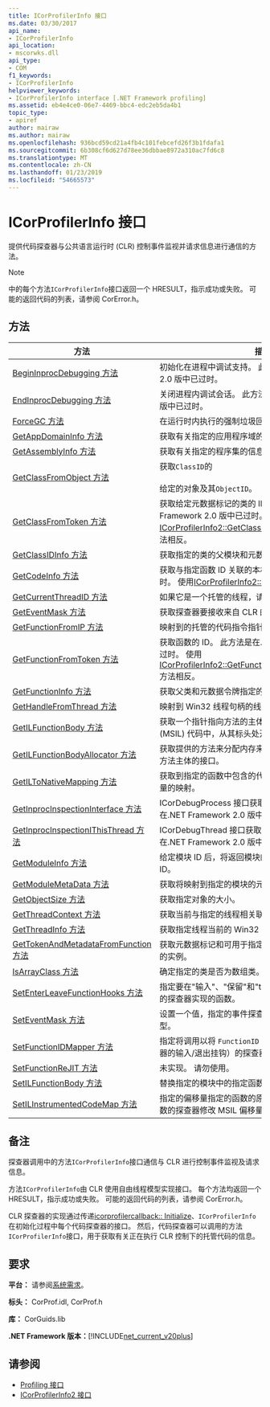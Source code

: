 ```yaml
---
title: ICorProfilerInfo 接口
ms.date: 03/30/2017
api_name:
- ICorProfilerInfo
api_location:
- mscorwks.dll
api_type:
- COM
f1_keywords:
- ICorProfilerInfo
helpviewer_keywords:
- ICorProfilerInfo interface [.NET Framework profiling]
ms.assetid: eb4e4ce0-06e7-4469-bbc4-edc2eb5da4b1
topic_type:
- apiref
author: mairaw
ms.author: mairaw
ms.openlocfilehash: 936bcd59cd21a4fb4c101febcefd26f3b1fdafa1
ms.sourcegitcommit: 6b308cf6d627d78ee36dbbae8972a310ac7fd6c8
ms.translationtype: MT
ms.contentlocale: zh-CN
ms.lasthandoff: 01/23/2019
ms.locfileid: "54665573"
---
```

# <a name="icorprofilerinfo-interface"></a>ICorProfilerInfo 接口
提供代码探查器与公共语言运行时 (CLR) 控制事件监视并请求信息进行通信的方法。  
  
> [!NOTE]
>  中的每个方法`ICorProfilerInfo`接口返回一个 HRESULT，指示成功或失败。 可能的返回代码的列表，请参阅 CorError.h。  
  
## <a name="methods"></a>方法  
  
|方法|描述|  
|------------|-----------------|  
|[BeginInprocDebugging 方法](../../../../docs/framework/unmanaged-api/profiling/icorprofilerinfo-begininprocdebugging-method.md)|初始化在进程中调试支持。 此方法是在.NET Framework 2.0 版中已过时。|  
|[EndInprocDebugging 方法](../../../../docs/framework/unmanaged-api/profiling/icorprofilerinfo-endinprocdebugging-method.md)|关闭进程内调试会话。 此方法是在.NET Framework 2.0 版中已过时。|  
|[ForceGC 方法](../../../../docs/framework/unmanaged-api/profiling/icorprofilerinfo-forcegc-method.md)|在运行时内执行的强制垃圾回收。|  
|[GetAppDomainInfo 方法](../../../../docs/framework/unmanaged-api/profiling/icorprofilerinfo-getappdomaininfo-method.md)|获取有关指定的应用程序域的信息。|  
|[GetAssemblyInfo 方法](../../../../docs/framework/unmanaged-api/profiling/icorprofilerinfo-getassemblyinfo-method.md)|获取有关指定的程序集的信息。|  
|[GetClassFromObject 方法](../../../../docs/framework/unmanaged-api/profiling/icorprofilerinfo-getclassfromobject-method.md)|获取`ClassID`的<br /><br /> 给定的对象及其`ObjectID`。|  
|[GetClassFromToken 方法](../../../../docs/framework/unmanaged-api/profiling/icorprofilerinfo-getclassfromtoken-method.md)|获取给定元数据标记的类的 ID。 此方法是在.NET Framework 2.0 版中已过时。 使用[ICorProfilerInfo2::GetClassFromTokenAndTypeArgs](../../../../docs/framework/unmanaged-api/profiling/icorprofilerinfo2-getclassfromtokenandtypeargs-method.md)方法相反。|  
|[GetClassIDInfo 方法](../../../../docs/framework/unmanaged-api/profiling/icorprofilerinfo-getclassidinfo-method.md)|获取指定的类的父模块和元数据标记。|  
|[GetCodeInfo 方法](../../../../docs/framework/unmanaged-api/profiling/icorprofilerinfo-getcodeinfo-method.md)|获取与指定函数 ID 关联的本机代码的范围。 此方法已过时。 使用[ICorProfilerInfo2::GetCodeInfo2](../../../../docs/framework/unmanaged-api/profiling/icorprofilerinfo2-getcodeinfo2-method.md)方法相反。|  
|[GetCurrentThreadID 方法](../../../../docs/framework/unmanaged-api/profiling/icorprofilerinfo-getcurrentthreadid-method.md)|如果它是一个托管的线程，请获取当前线程的 ID。|  
|[GetEventMask 方法](../../../../docs/framework/unmanaged-api/profiling/icorprofilerinfo-geteventmask-method.md)|获取探查器要接收来自 CLR 的事件通知的当前事件类别。|  
|[GetFunctionFromIP 方法](../../../../docs/framework/unmanaged-api/profiling/icorprofilerinfo-getfunctionfromip-method.md)|映射到的托管的代码指令指针`FunctionID`。|  
|[GetFunctionFromToken 方法](../../../../docs/framework/unmanaged-api/profiling/icorprofilerinfo-getfunctionfromtoken-method.md)|获取函数的 ID。 此方法是在.NET Framework 2.0 版中已过时。 使用[ICorProfilerInfo2::GetFunctionFromTokenAndTypeArgs](../../../../docs/framework/unmanaged-api/profiling/icorprofilerinfo2-getfunctionfromtokenandtypeargs-method.md)方法相反。|  
|[GetFunctionInfo 方法](../../../../docs/framework/unmanaged-api/profiling/icorprofilerinfo-getfunctioninfo-method.md)|获取父类和元数据令牌指定的函数。|  
|[GetHandleFromThread 方法](../../../../docs/framework/unmanaged-api/profiling/icorprofilerinfo-gethandlefromthread-method.md)|映射到 Win32 线程句柄的线程 ID。|  
|[GetILFunctionBody 方法](../../../../docs/framework/unmanaged-api/profiling/icorprofilerinfo-getilfunctionbody-method.md)|获取一个指针指向方法的主体在 Microsoft 中间语言 (MSIL) 代码中，从其标头处开始。|  
|[GetILFunctionBodyAllocator 方法](../../../../docs/framework/unmanaged-api/profiling/icorprofilerinfo-getilfunctionbodyallocator-method.md)|获取提供的方法来分配内存来用于换出的 MSIL 代码中的方法主体的接口。|  
|[GetILToNativeMapping 方法](../../../../docs/framework/unmanaged-api/profiling/icorprofilerinfo-getiltonativemapping-method.md)|获取到指定的函数中包含的代码的本机偏移量 MSIL 偏移量的映射。|  
|[GetInprocInspectionInterface 方法](../../../../docs/framework/unmanaged-api/profiling/icorprofilerinfo-getinprocinspectioninterface-method.md)|ICorDebugProcess 接口获取可查询的对象。 此方法是在.NET Framework 2.0 版中已过时。|  
|[GetInprocInspectionIThisThread 方法](../../../../docs/framework/unmanaged-api/profiling/icorprofilerinfo-getinprocinspectionithisthread-method.md)|ICorDebugThread 接口获取可查询的对象。 此方法是在.NET Framework 2.0 版中已过时。|  
|[GetModuleInfo 方法](../../../../docs/framework/unmanaged-api/profiling/icorprofilerinfo-getmoduleinfo-method.md)|给定模块 ID 后，将返回模块的文件名和模块的父程序集的 ID。|  
|[GetModuleMetaData 方法](../../../../docs/framework/unmanaged-api/profiling/icorprofilerinfo-getmodulemetadata-method.md)|获取将映射到指定的模块的元数据接口实例。|  
|[GetObjectSize 方法](../../../../docs/framework/unmanaged-api/profiling/icorprofilerinfo-getobjectsize-method.md)|获取指定对象的大小。|  
|[GetThreadContext 方法](../../../../docs/framework/unmanaged-api/profiling/icorprofilerinfo-getthreadcontext-method.md)|获取当前与指定的线程相关联的上下文标识。|  
|[GetThreadInfo 方法](../../../../docs/framework/unmanaged-api/profiling/icorprofilerinfo-getthreadinfo-method.md)|获取指定线程当前的 Win32 线程标识。|  
|[GetTokenAndMetadataFromFunction 方法](../../../../docs/framework/unmanaged-api/profiling/icorprofilerinfo-gettokenandmetadatafromfunction-method.md)|获取元数据标记和可用于指定的函数对令牌的元数据接口的实例。|  
|[IsArrayClass 方法](../../../../docs/framework/unmanaged-api/profiling/icorprofilerinfo-isarrayclass-method.md)|确定指定的类是否为数组类。|  
|[SetEnterLeaveFunctionHooks 方法](../../../../docs/framework/unmanaged-api/profiling/icorprofilerinfo-setenterleavefunctionhooks-method.md)|指定要在"输入"、"保留"和"tailcall"挂钩的托管函数调用的探查器实现的函数。|  
|[SetEventMask 方法](../../../../docs/framework/unmanaged-api/profiling/icorprofilerinfo-seteventmask-method.md)|设置一个值，指定的事件探查器要接收来自 CLR 的通知类型。|  
|[SetFunctionIDMapper 方法](../../../../docs/framework/unmanaged-api/profiling/icorprofilerinfo-setfunctionidmapper-method.md)|指定将调用以将 `FunctionID` 值映射至替换值（传递至探查器的输入/退出挂钩）的探查器实现函数。|  
|[SetFunctionReJIT 方法](../../../../docs/framework/unmanaged-api/profiling/icorprofilerinfo-setfunctionrejit-method.md)|未实现。 请勿使用。|  
|[SetILFunctionBody 方法](../../../../docs/framework/unmanaged-api/profiling/icorprofilerinfo-setilfunctionbody-method.md)|替换指定的模块中的指定函数的正文。|  
|[SetILInstrumentedCodeMap 方法](../../../../docs/framework/unmanaged-api/profiling/icorprofilerinfo-setilinstrumentedcodemap-method.md)|指定的偏移量指定的函数的原始 MSIL 如何映射到新的函数的探查器修改 MSIL 偏移量。|  
  
## <a name="remarks"></a>备注  
 探查器调用中的方法`ICorProfilerInfo`接口通信与 CLR 进行控制事件监视及请求信息。  
  
 方法`ICorProfilerInfo`由 CLR 使用自由线程模型实现接口。 每个方法均返回一个 HRESULT，指示成功或失败。 可能的返回代码的列表，请参阅 CorError.h。  
  
 CLR 探查器的实现通过传递[icorprofilercallback:: Initialize](../../../../docs/framework/unmanaged-api/profiling/icorprofilercallback-initialize-method.md)、`ICorProfilerInfo`在初始化过程中每个代码探查器的接口。 然后，代码探查器可以调用的方法`ICorProfilerInfo`接口，用于获取有关正在执行 CLR 控制下的托管代码的信息。  
  
## <a name="requirements"></a>要求  
 **平台：** 请参阅[系统需求](../../../../docs/framework/get-started/system-requirements.md)。  
  
 **标头：** CorProf.idl, CorProf.h  
  
 **库：** CorGuids.lib  
  
 **.NET Framework 版本：**[!INCLUDE[net_current_v20plus](../../../../includes/net-current-v20plus-md.md)]  
  
## <a name="see-also"></a>请参阅
- [Profiling 接口](../../../../docs/framework/unmanaged-api/profiling/profiling-interfaces.md)
- [ICorProfilerInfo2 接口](../../../../docs/framework/unmanaged-api/profiling/icorprofilerinfo2-interface.md)
